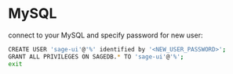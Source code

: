 

# MySQL


connect to your MySQL and specify password for new user:

```bash
CREATE USER 'sage-ui'@'%' identified by '<NEW_USER_PASSWORD>';
GRANT ALL PRIVILEGES ON SAGEDB.* TO 'sage-ui'@'%';
exit
```